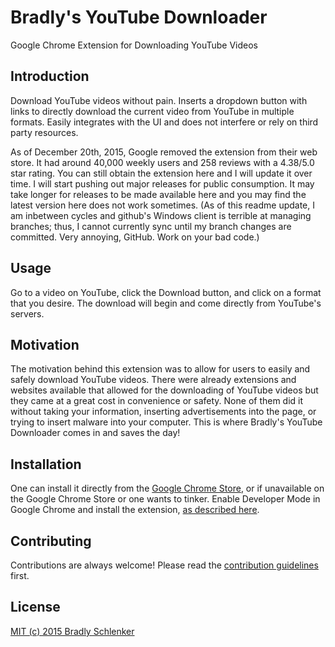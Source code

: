 # Bradly's YouTube Downloader
Google Chrome Extension for Downloading YouTube Videos

## Introduction

Download YouTube videos without pain. Inserts a dropdown button with links to directly download the current video from YouTube in multiple formats. Easily integrates with the UI and does not interfere or rely on third party resources.  

As of December 20th, 2015, Google removed the extension from their web store. It had around 40,000 weekly users and 258 reviews with a 4.38/5.0 star rating. You can still obtain the extension here and I will update it over time. I will start pushing out major releases for public consumption. It may take longer for releases to be made available here and you may find the latest version here does not work sometimes. (As of this readme update, I am inbetween cycles and github's Windows client is terrible at managing branches; thus, I cannot currently sync until my branch changes are committed. Very annoying, GitHub. Work on your bad code.)

## Usage

Go to a video on YouTube, click the Download button, and click on a format that you desire. The download will begin and come directly from YouTube's servers.

## Motivation

The motivation behind this extension was to allow for users to easily and safely download YouTube videos. There were already extensions and websites available that allowed for the downloading of YouTube videos but they came at a great cost in convenience or safety. None of them did it without taking your information, inserting advertisements into the page, or trying to insert malware into your computer. This is where Bradly's YouTube Downloader comes in and saves the day!

## Installation

One can install it directly from the [Google Chrome Store](https://chrome.google.com/webstore/detail/bradlys-youtube-downloade/iegohpghbappmilohemkdpknmbcpbldb), or if unavailable on the Google Chrome Store or one wants to tinker. Enable Developer Mode in Google Chrome and install the extension, [as described here](https://developer.chrome.com/extensions/getstarted#unpacked).

## Contributing

Contributions are always welcome!
Please read the [contribution guidelines](contributing.md) first.

## License

[MIT (c) 2015 Bradly Schlenker](LICENSE)
